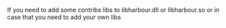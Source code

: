 If you need to add some contribs libs to libharbour.dll or libharbour.so 
or in case that you need to add your own libs
